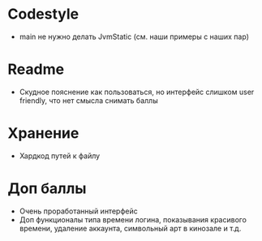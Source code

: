 # Codestyle
- main не нужно делать JvmStatic (см. наши примеры с наших пар)

# Readme
- Скудное пояснение как пользоваться, но интерфейс слишком user friendly, что нет смысла снимать баллы

# Хранение
- Хардкод путей к файлу

# Доп баллы
- Очень проработанный интерфейс
- Доп функционалы типа времени логина, показывания красивого времени, удаление аккаунта, символьный арт в кинозале и т.д.
